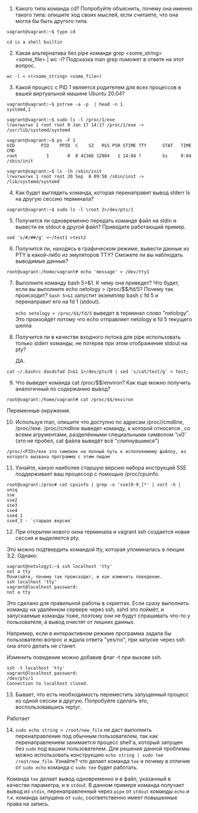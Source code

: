 1. Какого типа команда cd? Попробуйте объяснить, почему она именно такого типа: опишите ход своих мыслей, 
если считаете, что она могла бы быть другого типа.
```
vagrant@vagrant:~$ type cd

cd is a shell builtin
```

2. Какая альтернатива без pipe команде grep <some_string> <some_file> | wc -l?
Подсказка
man grep поможет в ответе на этот вопрос.
```
wc -l < <(<some_string> <some_file>)
```
3. Какой процесс с PID 1 является родителем для всех процессов в вашей виртуальной машине Ubuntu 20.04?
```
vagrant@vagrant:~$ pstree -a -p  | head -n 1
systemd,1
```
```
vagrant@vagrant:~$ sudo ls -l /proc/1/exe
lrwxrwxrwx 1 root root 0 Jan 17 14:17 /proc/1/exe -> /usr/lib/systemd/systemd
```
```
vagrant@vagrant:~$ ps -F 1
UID          PID    PPID  C    SZ   RSS PSR STIME TTY      STAT   TIME CMD
root           1       0  0 42366 12984   1 14:04 ?        Ss     0:04 /sbin/init
```
```
vagrant@vagrant:~$ ls -lh /sbin/init
lrwxrwxrwx 1 root root 20 Sep  8 09:58 /sbin/init -> /lib/systemd/systemd
```
4. Как будет выглядеть команда, которая перенаправит вывод stderr ls на другую сессию терминала?
```
vagrant@vagrant:~$ sudo ls -l \root 2>/dev/pts/1
```

5. Получится ли одновременно передать команде файл на stdin и вывести ее stdout в другой файл? Приведите работающий пример.

```
sed 's/#/##/g' <~/test1 >test2
```

6. Получится ли, находясь в графическом режиме, вывести данные из PTY в какой-либо из эмуляторов TTY? Сможете ли вы наблюдать выводимые данные?
```
root@vagrant:/home/vagrant# echo 'message' > /dev/tty1
```

7. Выполните команду bash 5>&1. К чему она приведет? Что будет, если вы выполните echo netology > /proc/$$/fd/5? Почему так происходит?
   `bash 5>&1` запустит экземпляр bash с fd 5 и перенаправит его на fd 1 (stdout).

   `echo netology > /proc/$$/fd/5` выведет в терминал слово "netology". Это произойдёт потому что echo отправляет netology в fd 5 текущего шелла 

8. Получится ли в качестве входного потока для pipe использовать только stderr команды, не потеряв при этом отображение stdout на pty?
 
   ДА. 
```
cat ~/.bashrc dasdsfad 2>&1 1>/dev/pts/0 | sed 's/cat/test/g' > test;
```

9. Что выведет команда cat /proc/$$/environ? Как еще можно получить аналогичный по содержанию вывод?

```
root@vagrant:/home/vagrant# cat /proc/$$/environ
```
Переменные окружения.

10. Используя man, опишите что доступно по адресам /proc/<PID>/cmdline, /proc/<PID>/exe.
/proc/<PID>/cmdline выведет команду, к которой относится , со всеми агрументами, разделёнными специальными символом '\x0' (это не пробел, cat файла выведёт всё "слипнувшимся")

```
/proc/<PID>/exe это симлинк на полный путь к исполняемому файлоу, из которого вызвана программа с этим пидом
```

11. Узнайте, какую наиболее старшую версию набора инструкций SSE поддерживает ваш процессор с помощью /proc/cpuinfo.
```
root@vagrant:/proc# cat cpuinfo | grep -o 'sse[0-9_]*' | sort -h | uniq
sse
sse2
sse3
sse4
sse4_1
sse4_2 - `старшая версия`
```
12. При открытии нового окна терминала и vagrant ssh создается новая сессия и выделяется pty.

Это можно подтвердить командой tty, которая упоминалась в лекции 3.2.
Однако:
```
vagrant@netology1:~$ ssh localhost 'tty'
not a tty
Почитайте, почему так происходит, и как изменить поведение.
ssh localhost 'tty'
vagrant@localhost password:
not a tty
```
Это сделано для правильной работы в скриптах. Если сразу выполнить команду на удалённом сервере через ssh, sshd это поймёт, и запускаемые команды тоже, 
поэтому они не будут спрашивать что-то у пользователя, а вывод очистят от лишних данных.

Например, если в интерактивном режиме программа задала бы пользователю вопрос и ждала ответа "yes/no", при запуске через ssh она этого делать не станет.

Изменить поведение можно добавив флаг -t при вызове ssh.

```
ssh -t localhost 'tty'
vagrant@localhost password:
/dev/pts/1
Connection to localhost closed.
```

13. Бывает, что есть необходимость переместить запущенный процесс из одной сессии в другую. Попробуйте сделать это, воспользовавшись reptyr.

Работает

14. `sudo echo string > /root/new_file` не даст выполнить перенаправление под обычным пользователем, так как перенаправлением занимается процесс shell'а,
который запущен без `sudo` под вашим пользователем. Для решения данной проблемы можно использовать конструкцию `echo string | sudo tee /root/new_file`. 
Узнайте? что делает команда `tee` и почему в отличие от `sudo echo` команда с `sudo tee` будет работать.

Команда `tee` делает вывод одновременно и в файл, указанный в качестве параметра, и в `stdou`t. В данном примере команда получает вывод из `stdin`,
перенаправленный через `pipe` от `stdout` команды `echo` и т.к. команда запущена от `sudo`, соответственно имеет повышенные права на запись.

